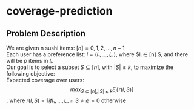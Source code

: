 # coverage-prediction

## Problem Description
We are given n sushi items: $[n] = {0, 1, 2, ..., n−1}$   
Each user has a preference list: $l = (l₁, ..., lₘ)$, where $lᵢ ∈ [n] $, and there will be $p$ items in $lᵢ$.   
Our goal is to select a subset $S ⊆ [n]$, with $|S| ≤ k$, to maximize the following objective:    
Expected coverage over users: $$max_{S ⊆ [n], |S| ≤ k}  E_{l} [ r(l, S) ]$$ , where $r(l, S) = 1 if {l₁, ..., lₘ} ∩ S ≠ ∅  
        = 0$ otherwise







